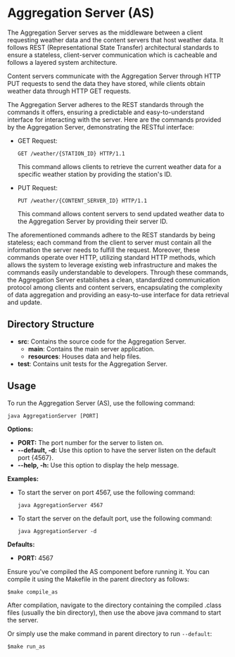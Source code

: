 # Aggregation Server (AS)

The Aggregation Server serves as the middleware between a client requesting weather data and the content servers that host weather data. It follows REST (Representational State Transfer) architectural standards to ensure a stateless, client-server communication which is cacheable and follows a layered system architecture.

Content servers communicate with the Aggregation Server through HTTP PUT requests to send the data they have stored, while clients obtain weather data through HTTP GET requests.

The Aggregation Server adheres to the REST standards through the commands it offers, ensuring a predictable and easy-to-understand interface for interacting with the server. Here are the commands provided by the Aggregation Server, demonstrating the RESTful interface:
  

- GET Request:
  ```
  GET /weather/{STATION_ID} HTTP/1.1
  ```

  This command allows clients to retrieve the current weather data for a specific weather station by providing the station's ID.

- PUT Request:
  ```
  PUT /weather/{CONTENT_SERVER_ID} HTTP/1.1
  ```
  This command allows content servers to send updated weather data to the Aggregation Server by providing their server ID.

The aforementioned commands adhere to the REST standards by being stateless; each command from the client to server must contain all the information the server needs to fulfill the request. Moreover, these commands operate over HTTP, utilizing standard HTTP methods, which allows the system to leverage existing web infrastructure and makes the commands easily understandable to developers. Through these commands, the Aggregation Server establishes a clean, standardized communication protocol among clients and content servers, encapsulating the complexity of data aggregation and providing an easy-to-use interface for data retrieval and update.

## Directory Structure

- **src**: Contains the source code for the Aggregation Server.
  - **main**: Contains the main server application.
  - **resources**: Houses data and help files.
- **test**: Contains unit tests for the Aggregation Server.

## Usage

To run the Aggregation Server (AS), use the following command:

```
java AggregationServer [PORT]
```

**Options:**

- **PORT:** The port number for the server to listen on.
- **--default, -d:** Use this option to have the server listen on the default port {4567}.
- **--help, -h:** Use this option to display the help message.
  
**Examples:**
- To start the server on port 4567, use the following command:
  ```
  java AggregationServer 4567
  ```
- To start the server on the default port, use the following command:
  ```
  java AggregationServer -d
  ```

**Defaults:**
- **PORT:** 4567

Ensure you've compiled the AS component before running it. You can compile it using the Makefile in the parent directory as follows:

```
$make compile_as
```
After compilation, navigate to the directory containing the compiled .class files (usually the bin directory), then use the above java command to start the server.
  
Or simply use the make command in parent directory to run `--default`:
```
$make run_as
```
